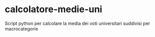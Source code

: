 # calcolatore-medie-uni
Script python per calcolare la media dei voti universitari suddivisi per macrocategorie
